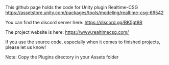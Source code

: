 This github page holds the code for Unity plugin Realtime-CSG
https://assetstore.unity.com/packages/tools/modeling/realtime-csg-69542


You can find the discord server here:
https://discord.gg/BK5gt8R


The project website is here:
https://www.realtimecsg.com/


If you use the source code, especially when it comes to finished projects, please let us know!


Note:
Copy the Plugins directory in your Assets folder
